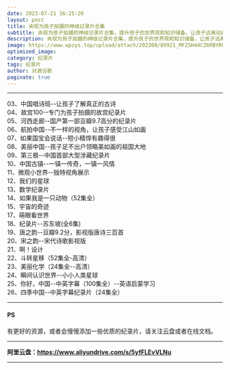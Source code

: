 ```yaml
---
date: 2023-07-21 16:25:26
layout: post
title: 央视为孩子拍摄的神级记录片合集
subtitle: 央视为孩子拍摄的神级记录片合集，提升孩子的世界观和知识储备，让孩子远离动画片
description: 央视为孩子拍摄的神级记录片合集，提升孩子的世界观和知识储备，让孩子远离动抖音.游戏小视频...
image: https://www.wpzys.top/upload/attach/202308/89921_MFZSH44CZ6RBYRQ._webp
optimized_image: 
category: 纪录片
tags: 纪录片
author: 对酒当歌
paginate: true
---
```


---

03、中国唱诗班--让孩子了解真正的古诗  
04、故宫100--专门为孩子拍摄的故宫纪录片  
05、河西走廊--国产第一部豆瓣9.7高分的纪录片  
06、航拍中国--不一样的视角，让孩子感受江山如画  
07、如果国宝会说话--短小精悍有趣得很  
08、美丽中国--孩子足不出户领略美如画的祖国大地  
09、第三极--中国首部大型涉藏纪录片  
10、中国古镇--一镇一传奇，一镇一风情  
11、微观小世界--独特视角展示  
12、我们的星球  
13、数学纪录片  
14、如果我是一只动物（52集全）  
15、宇宙的奇迹  
17、萌眼看世界  
18、纪录片--苏东坡(全6集)  
19、唐之韵--豆瓣9.2分，影视版唐诗三百首  
20、宋之韵--宋代诗歌影视版  
21、啊！设计  
22、斗转星移（52集全-高清）  
23、美丽化学（24集全--高清）  
24、瞬间认识世界--小小人类星球  
25、你好，中国--中英字幕（100集全）--英语启蒙学习  
26、四季中国--中英字幕纪录片（24集全）  

---

#### PS

有更好的资源，或者会慢慢添加一些优质的纪录片，请关注云盘或者在线文档。

---

**阿里云盘：<https://www.aliyundrive.com/s/5yfFLEvVLNu>**

---
